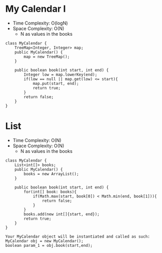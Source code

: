 # My Calendar I

- Time Complexity: O(logN)
- Space Complexity: O(N)
  - N as values in the books

```
class MyCalendar {
    TreeMap<Integer, Integer> map;
    public MyCalendar() {
        map = new TreeMap();
    }

    public boolean book(int start, int end) {
        Integer low = map.lowerKey(end);
        if(low == null || map.get(low) <= start){
            map.put(start, end);
            return true;
        }
        return false;
    }
}
```

# List

- Time Complexity: O(N)
- Space Complexity: O(N)
  - N as values in the books

```
class MyCalendar {
    List<int[]> books;
    public MyCalendar() {
        books = new ArrayList();
    }

    public boolean book(int start, int end) {
        for(int[] book: books){
            if(Math.max(start, book[0]) < Math.min(end, book[1])){
                return false;
            }
        }
        books.add(new int[]{start, end});
        return true;
    }
}
```

```
Your MyCalendar object will be instantiated and called as such:
MyCalendar obj = new MyCalendar();
boolean param_1 = obj.book(start,end);
```
